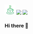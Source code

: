 <a href="https://www.buymeacoffee.com/prateekjoshi"><img height="34" src="https://raw.githubusercontent.com/prateekjoshi565/prateekjoshi565/main/icon/coffee-icon.png"></a>
<a href="https://www.linkedin.com/in/prateek-joshi-iifmite/"><img height="28" src="https://cdn1.iconfinder.com/data/icons/social-links/382/linkedin-512.png"></a>
<a href="https://twitter.com/PratzJoshi"><img height="32" src="https://ipsf.net/wp-content/uploads/2018/10/twitter-transparent-app-2.png"></a>

</p>


### Hi there 👋

<!--
**prateekjoshi565/prateekjoshi565** is a ✨ _special_ ✨ repository because its `README.md` (this file) appears on your GitHub profile.

Here are some ideas to get you started:

- 🔭 I’m currently working on ...
- 🌱 I’m currently learning ...
- 👯 I’m looking to collaborate on ...
- 🤔 I’m looking for help with ...
- 💬 Ask me about ...
- 📫 How to reach me: ...
- 😄 Pronouns: ...
- ⚡ Fun fact: ...
-->
